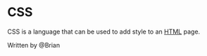 # CSS



CSS is a language that can be used to add style to an [HTML](/wiki/HTML) page.





Written by @Brian 

